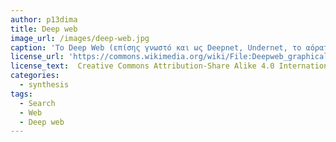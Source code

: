 ```yaml
---
author: p13dima
title: Deep web
image_url: /images/deep-web.jpg
caption: 'To Deep Web (επίσης γνωστό και ως Deepnet, Undernet, το αόρατο Web ή το κρυμμένο Web) αναφέρεται στο περιεχόμενο του World Wide Web που δεν ανήκει στον Επιφανειακό Web (Surface Web), το οποίο ευρετηριάζεται από μία συνηθισμένη μηχανή αναζήτησης. Σύμφωνα με εκτιμήσεις που έγιναν σε μία μελέτη στο Πανεπιστήμιο της Καλιφόρνιας, Μπέρκλεϋ (University of California, Berkeley) το 2001[3], το deep Web αποτελείται περίπου από 91.000 terabytes. Αντίθετα το επιφανειακό Web (που είναι εύκολα προσπελάσιμο από τις μηχανές αναζήτησης) είναι περίπου 167 terabytes.'
license_url: 'https://commons.wikimedia.org/wiki/File:Deepweb_graphical_representation.svg'
license_text:  Creative Commons Attribution-Share Alike 4.0 International license.
categories:
  - synthesis
tags:
  - Search
  - Web
  - Deep web
---
```

